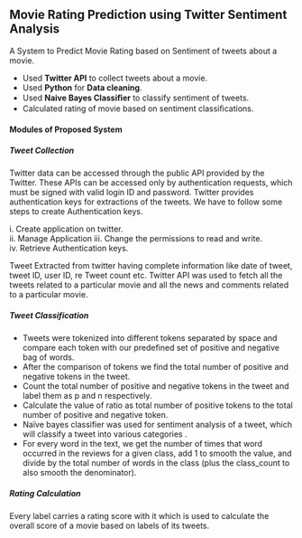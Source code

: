 ## Movie Rating Prediction using Twitter Sentiment Analysis

A System to Predict Movie Rating based on Sentiment of tweets about a movie.  
* Used **Twitter API** to collect tweets about a movie.  
* Used **Python** for **Data cleaning**.  
* Used **Naive Bayes Classiﬁer** to classify sentiment of tweets.  
* Calculated rating of movie based on sentiment classiﬁcations. 

#### **Modules of Proposed System**
##### **Tweet Collection**  
Twitter data can be accessed through the public API provided by the Twitter. These APIs can be accessed only by authentication requests, which must be signed with valid login ID and password. Twitter provides authentication keys for extractions of the tweets. We have to follow some steps to create Authentication keys.

i. Create application on twitter.  
ii. Manage Application 
iii. Change the permissions to read and write.  
iv. Retrieve Authentication keys.

Tweet Extracted from twitter having complete information like date of tweet, tweet ID, user ID, re Tweet count etc. 
Twitter API was used to fetch all the tweets related to a particular movie and all the news and comments related to a particular movie.

##### **Tweet Classification**
* Tweets were tokenized into different tokens separated by space and compare each token with our predefined set of positive and negative bag of words. 
* After the comparison of tokens we find the total number of positive and negative tokens in the tweet. 
* Count the total number of positive and negative tokens in the tweet and label them as p and n respectively. 
* Calculate the value of ratio as total number of positive tokens to the total number of positive and negative token. 
* Naïve bayes classifier was used for sentiment analysis of a tweet, which will classify a tweet into various categories . 
* For every word in the text, we get the number of times that word occurred in the reviews for a given class, add 1 to smooth the value,    and divide by the total number of words in the class (plus the class_count to also smooth the denominator). 

##### **Rating Calculation** 
Every label carries a rating score with it which is used to calculate the overall score of a movie based on labels of its tweets. 
